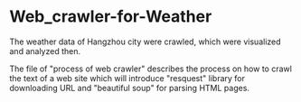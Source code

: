 # Web_crawler-for-Weather
The weather data of Hangzhou city were crawled, which were visualized and analyzed then.

The file of "process of web crawler" describes the process on how to crawl the text of a web site which will introduce 
"resquest" library for downloading URL and "beautiful soup" for parsing HTML pages.
